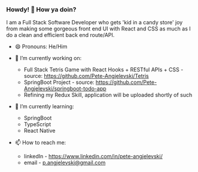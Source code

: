 ### Howdy! 👋 How ya doin?


I am a Full Stack Software Developer who gets 'kid in a candy store' joy from making some gorgeous front end UI with React and CSS as much as I do a clean and efficient back end route/API.

- 😄 Pronouns: He/Him

- 🔭 I’m currently working on:

  - Full Stack Tetris Game with React Hooks + RESTful APIs + CSS - source: https://github.com/Pete-Angjelevski/Tetris
  - SpringBoot Project - source: https://github.com/Pete-Angjelevski/springboot-todo-app
  - Refining my Redux Skill, application will be uploaded shortly of such


- 🌱 I’m currently learning:

  - SpringBoot 
  - TypeScript
  - React Native

- 📫 How to reach me:

  - linkedIn - https://www.linkedin.com/in/pete-angjelevski/
  - email - p.angjelevski@gmail.com

